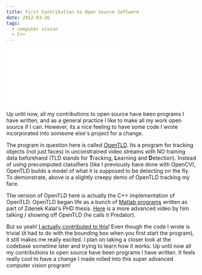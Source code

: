 ```yaml
---
title: First Contribution to Open Source Software
date: 2012-03-26
tags:
  - computer vision
  - C++
---
```


<iframe src="//www.youtube.com/embed/gLsdHmCKoEw" frameborder="0" allowfullscreen></iframe>

Up until now, all my contributions to open source have been programs I have written, and as a general practice I like to make all my work open source if I can. However, its a nice feeling to have some code I wrote incorporated into someone else's project for a change.

The program in question here is called [OpenTLD](https://github.com/gnebehay/OpenTLD). Its a program for tracking objects (not just faces) in unconstrained video streams with NO training data beforehand (TLD stands for **T**racking, **L**earning and **D**etection). Instead of using precomputed classifiers (like I previously have done with OpenCV), OpenTLD builds a model of what it is supposed to be detecting on the fly. To demonstrate, above is a slightly creepy demo of OpenTLD tracking my face.

The version of OpenTLD here is actually the C++ implementation of OpenTLD. OpenTLD began life as a bunch of [Matlab programs](https://github.com/zk00006/OpenTLD) written as part of Zdenek Kalal's PHD thesis. [Here](http://www.youtube.com/watch?v=1GhNXHCQGsM) is a more advanced video by him talking / showing off OpenTLD (he calls it Predator).

But so yeah! [I actually contributed to this](https://github.com/gnebehay/OpenTLD/pull/11)! Even though the code I wrote is trivial (it had to do with the bounding box when you first start the program), it still makes me really excited. I plan on taking a closer look at the codebase sometime later and trying to learn how it works. Up until now all my contributions to open source have been programs I have written. It feels really cool to have a change I made rolled into this super advanced computer vision program!
